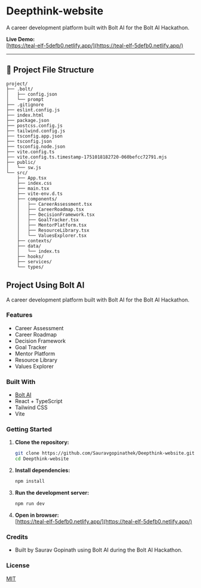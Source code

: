 




# Deepthink-website

A career development platform built with Bolt AI for the Bolt AI Hackathon.

**Live Demo:**  
[https://teal-elf-5defb0.netlify.app/](https://teal-elf-5defb0.netlify.app/)

---

## 📁 Project File Structure

```
project/
├── .bolt/
│   ├── config.json
│   └── prompt
├── .gitignore
├── eslint.config.js
├── index.html
├── package.json
├── postcss.config.js
├── tailwind.config.js
├── tsconfig.app.json
├── tsconfig.json
├── tsconfig.node.json
├── vite.config.ts
├── vite.config.ts.timestamp-1751018182720-060befcc72791.mjs
├── public/
│   └── sw.js
└── src/
    ├── App.tsx
    ├── index.css
    ├── main.tsx
    ├── vite-env.d.ts
    ├── components/
    │   ├── CareerAssessment.tsx
    │   ├── CareerRoadmap.tsx
    │   ├── DecisionFramework.tsx
    │   ├── GoalTracker.tsx
    │   ├── MentorPlatform.tsx
    │   ├── ResourceLibrary.tsx
    │   └── ValuesExplorer.tsx
    ├── contexts/
    ├── data/
    │   └── index.ts
    ├── hooks/
    ├── services/
    └── types/
```
## Project Using Bolt AI

A career development platform built with Bolt AI for the Bolt AI Hackathon.

### Features

- Career Assessment
- Career Roadmap
- Decision Framework
- Goal Tracker
- Mentor Platform
- Resource Library
- Values Explorer

### Built With

- [Bolt AI](https://boltai.com/)
- React + TypeScript
- Tailwind CSS
- Vite

### Getting Started

1. **Clone the repository:**
   ```bash
   git clone https://github.com/Sauravgopinathek/Deepthink-website.git
   cd Deepthink-website
   ```

2. **Install dependencies:**
   ```bash
   npm install
   ```

3. **Run the development server:**
   ```bash
   npm run dev
   ```

4. **Open in browser:**  
[https://teal-elf-5defb0.netlify.app/](https://teal-elf-5defb0.netlify.app/)

### Credits

- Built by Saurav Gopinath using Bolt AI during the Bolt AI Hackathon.

### License

[MIT](LICENSE)

